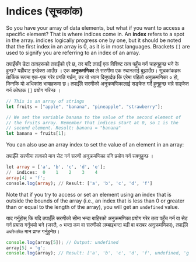 # Indices (सूचकांक)

So you have your array of data elements, but what if you want to access a specific element? That is where indices come in. An **index** refers to a spot in the array. indices logically progress one by one, but it should be noted that the first index in an array is 0, as it is in most languages. Brackets `[]` are used to signify you are referring to an index of an array.

तपाइँसँग डेटा तत्वहरूको तपाईंको एरे छ, तर यदि तपाईं एक विशिष्ट तत्व पहुँच गर्न चाहनुहुन्छ भने के हुन्छ? यहीँबाट इन्डेक्स आउँछ । एक **अनुक्रमणिका** ले सरणीमा एक स्थानलाई बुझाउँछ। सूचकांकहरू तार्किक रूपमा एक-एक गरेर प्रगति गर्छन्, तर यो ध्यान दिनुपर्दछ कि एरेमा पहिलो अनुक्रमणिका ० हो, किनकि यो अधिकांश भाषाहरूमा छ। तपाईँले सरणीको अनुक्रमणिकालाई सङ्केत गर्दै हुनुहुन्छ भन्ने सङ्केत गर्न कोष्ठक `[]` प्रयोग गरिन्छ ।

```javascript
// This is an array of strings
let fruits = ["apple", "banana", "pineapple", "strawberry"];

// We set the variable banana to the value of the second element of
// the fruits array. Remember that indices start at 0, so 1 is the
// second element. Result: banana = "banana"
let banana = fruits[1];
```

You can also use an array index to set the value of an element in an array:

तपाईँले सरणीमा तत्वको मान सेट गर्न सरणी अनुक्रमणिका पनि प्रयोग गर्न सक्नुहुन्छ ।

```sql
let array = ['a', 'b', 'c', 'd', 'e'];
//  indices:  0    1    2    3    4
array[4] = 'f';
console.log(array); // Result: ['a', 'b', 'c', 'd', 'f']
```

Note that if you try to access or set an element using an index that is outside the bounds of the array (i.e., an index that is less than 0 or greater than or equal to the length of the array), you will get an `undefined` value.

याद गर्नुहोस् कि यदि तपाईँले सरणीको सीमा भन्दा बाहिरको अनुक्रमणिका प्रयोग गरेर तत्व पहुँच गर्न वा सेट गर्न प्रयास गर्नुभयो भने (जस्तै, ० भन्दा कम वा सरणीको लम्बाइभन्दा बढी वा बराबर अनुक्रमणिका), तपाईँले `अपरिभाषित` मान प्राप्त गर्नुहुनेछ।

```javascript
console.log(array[5]); // Output: undefined
array[5] = 'g';
console.log(array); // Result: ['a', 'b', 'c', 'd', 'f', undefined, 'g']
```
